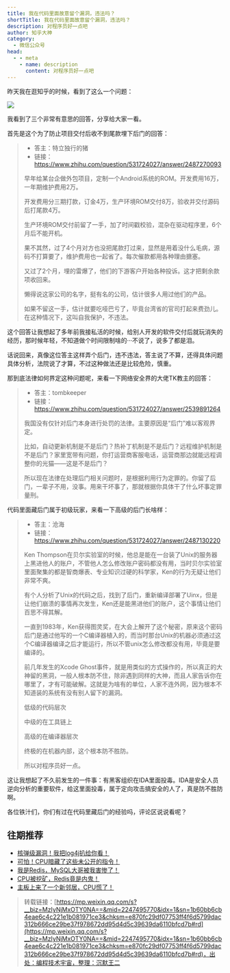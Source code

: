 ```yaml
---
title: 我在代码里面故意留个漏洞，违法吗？
shortTitle: 我在代码里面故意留个漏洞，违法吗？
description: 对程序员好一点吧
author: 知乎大神
category:
  - 微信公众号
head:
  - - meta
    - name: description
      content: 对程序员好一点吧
---
```


昨天我在逛知乎的时候，看到了这么一个问题：

![](https://cdn.tobebetterjavaer.com/tobebetterjavaer/images/nice-article/weixin-wozdmlmgylgldwfm-e0fea145-13d1-412d-81d3-a4618972f20a.jpg)

我看到了三个非常有意思的回答，分享给大家一看。

首先是这个为了防止项目交付后收不到尾款埋下后门的回答：

> *   答主：特立独行的猪
> *   链接：https://www.zhihu.com/question/531724027/answer/2487270093
> 
> 早年给某台企做外包项目，定制一个Android系统的ROM。开发费用16万，一年期维护费用2万。
> 
> 开发费用分三期打款，订金4万，生产环境ROM交付8万，验收并交付源码后打尾款4万。
> 
> 生产环境ROM交付前留了一手，加了时间戳校验，混杂在驱动程序里，6个月后不能开机。
> 
> 果不其然，过了4个月对方也没把尾款打过来，显然是用着没什么毛病，源码不打算要了，维护费用也一起省了。每次催款都用各种理由搪塞。
> 
> 又过了2个月，埋的雷爆了，他们的下游客户开始各种投诉。这才把剩余款项收回来。
> 
> 懒得说这家公司的名字，挺有名的公司，估计很多人用过他们的产品。
> 
> 如果不留这一手，估计就要吃哑巴亏了，毕竟台湾省的官司打起来费劲儿。在这种情况下，这叫自我保护，不违法。

这个回答让我想起了多年前我接私活的时候，给别人开发的软件交付后就玩消失的经历，那时候年轻，不知道做个时间限制啥的···不说了，说多了都是泪。

话说回来，真像这位答主这样弄个后门，违不违法，答主说了不算，还得具体问题具体分析，法院说了才算，不过这种做法还是比较危险，慎重。

那到底法律如何界定这种问题呢，来看一下网络安全界的大佬TK教主的回答：

> *   答主：tombkeeper
> *   链接：https://www.zhihu.com/question/531724027/answer/2539891264
> 
> 我国没有仅针对后门本身进行处罚的法律。主要原因是“后门”难以客观界定。
> 
> 比如，自动更新机制是不是后门？热补丁机制是不是后门？远程维护机制是不是后门？家里宽带有问题，你打运营商客服电话，运营商那边就能远程调整你的光猫——这是不是后门？
> 
> 所以现在法律在处理后门相关问题时，是根据利用行为定罪的。你留了后门，一辈子不用，没事。用来干坏事了，那就根据你具体干了什么坏事定罪量刑。

代码里面藏后门属于初级玩家，来看一下高级的后门长啥样：

> *   答主：沧海
> *   链接：https://www.zhihu.com/question/531724027/answer/2487130220
> 
> Ken Thompson在贝尔实验室的时候，他总是能在一台装了Unix的服务器上黑进他人的账户，不管他人怎么修改账户密码都没有用，当时贝尔实验室里面聚集的都是智商爆表、专业知识过硬的科学家，Ken的行为无疑让他们非常不爽。
> 
> 有个人分析了Unix的代码之后，找到了后门，重新编译部署了Uinx，但是让他们崩溃的事情再次发生，Ken还是能黑进他们的账户，这个事情让他们百思不得其解。
> 
> 一直到1983年，Ken获得图灵奖，在大会上解开了这个秘密，原来这个密码后门是通过他写的一个C编译器植入的，而当时那台Unix的机器必须通过这个C编译器编译之后才能运行，所以不管unix怎么修改都没有用，毕竟是要编译的。
> 
> 前几年发生的Xcode Ghost事件，就是用类似的方式操作的，所以真正的大神留的黑洞，一般人根本防不住，除非遇到同样的大神，而且人家告诉你在哪里了，才有可能破解。这就是为啥有的单位，人家不连外网，因为根本不知道装的系统有没有别人留下的漏洞。
> 
> 低级的代码层次
> 
> 中级的在工具链上
> 
> 高级的在编译器层次
> 
> 终极的在机器内部，这个根本防不胜防。
> 
> 所以对程序员好一点。

这让我想起了不久前发生的一件事：有黑客组织在IDA里面投毒。IDA是安全人员逆向分析的重要软件，给这里面投毒，属于定向攻击搞安全的人了，真是防不胜防啊。

各位铁汁们，你们有过在代码里藏后门的经验吗，评论区说说看呢？

往期推荐
----

*   [核弹级漏洞！我把log4j扒给你看！](https://mp.weixin.qq.com/s?__biz=MzIyNjMxOTY0NA==&mid=2247493241&idx=1&sn=25a4f5e770dabb10a8abe96f692d7391&scene=21#wechat_redirect)
*   [可怕！CPU暗藏了这些未公开的指令！](https://mp.weixin.qq.com/s?__biz=MzIyNjMxOTY0NA==&mid=2247495061&idx=1&sn=692ba561fed0f7ae6865f2b8da8fbffd&scene=21#wechat_redirect)
*   [我是Redis，MySQL大哥被我害惨了！](https://mp.weixin.qq.com/s?__biz=MzIyNjMxOTY0NA==&mid=2247486528&idx=1&sn=3f7b09eb21969fdb16f5b0805ff69fed&scene=21#wechat_redirect)
*   [CPU被挖矿，Redis竟是内鬼！](https://mp.weixin.qq.com/s?__biz=MzIyNjMxOTY0NA==&mid=2247493024&idx=1&sn=8b055fdaffb7455ffea23a9915adfca8&scene=21#wechat_redirect)
*   [主板上来了一个新邻居，CPU慌了！](https://mp.weixin.qq.com/s?__biz=MzIyNjMxOTY0NA==&mid=2247487726&idx=1&sn=f603721ed8603a671626a48ab97c7e61&scene=21#wechat_redirect)

>转载链接：[https://mp.weixin.qq.com/s?__biz=MzIyNjMxOTY0NA==&mid=2247495770&idx=1&sn=1b60bb6cb4eae6c4c221e1b081971ce3&chksm=e870fc29df07753ff4f6d5799dac312b666ce29be37f978672dd95d4d5c39639da6110bfcd7b#rd](https://mp.weixin.qq.com/s?__biz=MzIyNjMxOTY0NA==&mid=2247495770&idx=1&sn=1b60bb6cb4eae6c4c221e1b081971ce3&chksm=e870fc29df07753ff4f6d5799dac312b666ce29be37f978672dd95d4d5c39639da6110bfcd7b#rd)，出处：编程技术宇宙，整理：沉默王二
